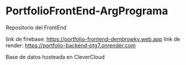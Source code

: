 # PortfolioFrontEnd-ArgPrograma
Repositorio del FrontEnd

link de firebase: https://portfolio-frontend-dembrowky.web.app
link de render: https://portfolio-backend-ptg7.onrender.com

Base de datos hosteada en CleverCloud
